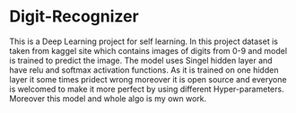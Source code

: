 # Digit-Recognizer
This is a Deep Learning project for self learning. In this project dataset is taken from kaggel site which contains images of digits from 0-9 and model is trained to predict the image.
The model uses Singel hidden layer and have relu and softmax activation functions.
As it is trained on one hidden layer it some times pridect wrong moreover it is open source and everyone is welcomed to make it more perfect by using
different Hyper-parameters.
Moreover this model and whole algo is my own work.
